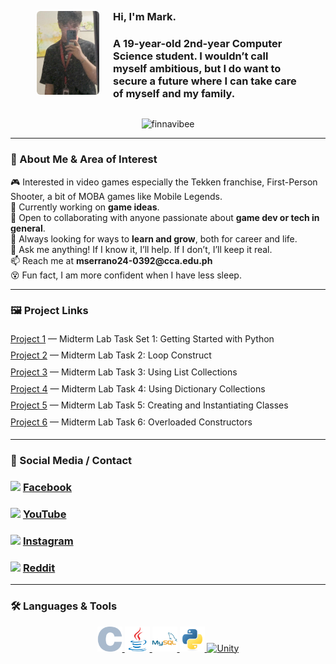 <div style="display: flex; justify-content: center; margin-top: 30px;">
  <div style="display: flex; align-items: center; gap: 20px; text-align: left; max-width: 800px; margin: 0 40px;">
    <img src="pitcha.jpg" width="100" style="border: 2px solid white; border-radius: 8px;">
    <div>
      <h3>Hi, I'm Mark.</h3>
      <h3>
        A 19-year-old 2nd-year Computer Science student. I wouldn’t call myself ambitious,
        but I do want to secure a future where I can take care of myself and my family.
      </h3>
    </div>
  </div>
</div>


<p align="center"> 
  <img src="https://komarev.com/ghpvc/?username=finnavibee&label=Profile%20views&color=0e75b6&style=flat" alt="finnavibee" /> 
</p>

---
<div align="left">

<h3>👨 About Me & Area of Interest</h3>

<p>
🎮 Interested in video games especially the Tekken franchise, First-Person Shooter, a bit of MOBA games like Mobile Legends. <br>
🔭 Currently working on <b>game ideas</b>. <br>
👯 Open to collaborating with anyone passionate about <b>game dev or tech in general</b>. <br>
🤝 Always looking for ways to <b>learn and grow</b>, both for career and life. <br>
💬 Ask me anything! If I know it, I’ll help. If I don’t, I’ll keep it real. <br>
📫 Reach me at <b>mserrano24-0392@cca.edu.ph</b> <br>
😵 Fun fact, I am more confident when I have less sleep.
</p>

</div> 

---

<h3 align="left">🖼️ Project Links</h3>

<p align="left" style="line-height: 1.9;">
<a href="./projects/Midterm%20Lab%20Task%20Set%201.%20Getting%20started%20with%20Python.pdf">Project 1</a> — Midterm Lab Task Set 1: Getting Started with Python<br>
<a href="./projects/Midterm%20Lab%20Task%202.%20Loop%20Construct.pdf">Project 2</a> — Midterm Lab Task 2: Loop Construct<br>
<a href="./projects/Midterm%20Lab%20Task%203.%20Using%20List%20Collections.pdf">Project 3</a> — Midterm Lab Task 3: Using List Collections<br>
<a href="./projects/Midterm%20Lab%20Task%204.%20Using%20Dictionary%20Collections.pdf">Project 4</a> — Midterm Lab Task 4: Using Dictionary Collections<br>
<a href="./projects/Midterm%20Lab%20Task%205.%20Creating%20and%20Instantiating%20Classes.pdf">Project 5</a> — Midterm Lab Task 5: Creating and Instantiating Classes<br>
<a href="./projects/Midterm%20Lab%20Task%206.%20Overloaded%20Consturctors.pdf">Project 6</a> — Midterm Lab Task 6: Overloaded Constructors
</p>

---

### 👤 Social Media / Contact  

<h3>
  <img src="https://cdn.jsdelivr.net/gh/simple-icons/simple-icons/icons/facebook.svg" width="20"> 
  <a href="https://www.facebook.com/finnavibee">Facebook</a>
</h3>

<h3>
  <img src="https://cdn.jsdelivr.net/gh/simple-icons/simple-icons/icons/youtube.svg" width="20"> 
  <a href="https://www.youtube.com/@finnavibee">YouTube</a>
</h3>

<h3>
  <img src="https://cdn.jsdelivr.net/gh/simple-icons/simple-icons/icons/instagram.svg" width="20"> 
  <a href="https://www.instagram.com/finnavibee">Instagram</a>
</h3>

<h3>
  <img src="https://cdn.jsdelivr.net/gh/simple-icons/simple-icons/icons/reddit.svg" width="20"> 
  <a href="https://www.reddit.com/user/TransportationOdd791">Reddit</a>
</h3>

---

### 🛠️ Languages & Tools  
<p align="center"> 
  <a href="https://www.cprogramming.com/" target="_blank" rel="noreferrer"> 
    <img src="https://raw.githubusercontent.com/devicons/devicon/master/icons/c/c-original.svg" alt="C" width="40" height="40"/> 
  </a> 
  <a href="https://www.java.com" target="_blank" rel="noreferrer"> 
    <img src="https://raw.githubusercontent.com/devicons/devicon/master/icons/java/java-original.svg" alt="Java" width="40" height="40"/> 
  </a> 
  <a href="https://www.mysql.com/" target="_blank" rel="noreferrer"> 
    <img src="https://raw.githubusercontent.com/devicons/devicon/master/icons/mysql/mysql-original-wordmark.svg" alt="MySQL" width="40" height="40"/> 
  </a> 
  <a href="https://www.python.org" target="_blank" rel="noreferrer"> 
    <img src="https://raw.githubusercontent.com/devicons/devicon/master/icons/python/python-original.svg" alt="Python" width="40" height="40"/> 
  </a> 
  <a href="https://unity.com/" target="_blank" rel="noreferrer"> 
    <img src="https://www.vectorlogo.zone/logos/unity3d/unity3d-icon.svg" alt="Unity" width="40" height="40"/> 
  </a> 
</p>

